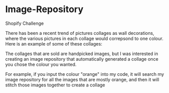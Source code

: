 # Image-Repository
Shopify Challenge 

There has been a recent trend of pictures collages as wall decorations, where the various pictures in each collage would correpsond to one colour. Here is an example of some of these collages:


The collages that are sold are handpicked images, but I was interested in creating an image repository that automatically generated a collage once you chose the colour you wanted. 


For example, if you input the colour "orange" into my code, it will search my image repository for all the images that are mostly orange, and then it will stitch those images together to create a collage
